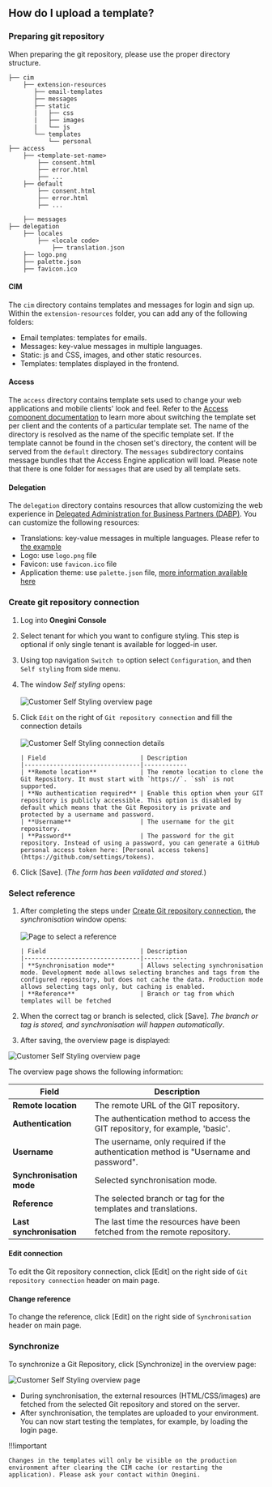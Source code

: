 ## How do I upload a template?

### Preparing git repository

When preparing the git repository, please use the proper directory structure.

```
├── cim
    ├── extension-resources    
       ├── email-templates
       ├── messages
       ├── static
       |   ├── css
       |   ├── images
       |   └── js
       └── templates
           └── personal
├── access
    ├── <template-set-name>
        ├── consent.html
        ├── error.html
        ├── ...
    ├── default
        ├── consent.html
        ├── error.html
        ├── ...
        
    ├── messages
├── delegation
    ├── locales
        ├── <locale code>
            ├── translation.json
    ├── logo.png
    ├── palette.json
    ├── favicon.ico
```        

#### CIM

The `cim` directory contains templates and messages for login and sign up. Within the `extension-resources` folder, you can add any of the
following folders:

- Email templates: templates for emails.
- Messages: key-value messages in multiple languages.
- Static: js and CSS, images, and other static resources.
- Templates: templates displayed in the frontend.

#### Access

The `access` directory contains template sets used to change your web applications and mobile clients' look and feel. Refer to
the [Access component documentation](../products/access/topics/look-and-feel/index.md) to learn more about switching the template set per
client and the contents of a particular template set. The name of the directory is resolved as the name of the specific template set. If the
template cannot be found in the chosen set's directory, the content will be served from the `default` directory.
The `messages` subdirectory contains message bundles that the Access Engine application will load. Please note that there is one folder
for `messages` that are used by all template sets.

#### Delegation

The `delegation` directory contains resources that allow customizing the web experience
in [Delegated Administration for Business Partners (DABP)](../dabp/index.md). You can customize the following resources:

- Translations: key-value messages in multiple languages. Please refer to [the example](translation.json)
- Logo: use `logo.png` file
- Favicon: use `favicon.ico` file
- Application theme: use `palette.json` file, [more information available here](https://material-ui.com/customization/theming/)

### Create git repository connection

1. Log into **Onegini Console**
2. Select tenant for which you want to configure styling. This step is optional if only single tenant is available for logged-in user.
3. Using top navigation `Switch to` option select `Configuration`, and then `Self styling` from side menu.
4. The window *Self styling* opens: <br><br>
   ![Customer Self Styling overview page](./images/ers1.png)
5. Click `Edit` on the right of `Git repository connection` and fill the connection details <br><br>
   ![Customer Self Styling connection details](./images/connectiondetails.png)

       | Field                          | Description
       |--------------------------------|------------
       | **Remote location**            | The remote location to clone the Git Repository. It must start with `https://`. `ssh` is not supported. 
       | **No authentication required** | Enable this option when your GIT repository is publicly accessible. This option is disabled by default which means that the Git Repository is private and protected by a username and password.
       | **Username**                   | The username for the git repository.
       | **Password**                   | The password for the git repository. Instead of using a password, you can generate a GitHub personal access token here: [Personal access tokens](https://github.com/settings/tokens).

6. Click \[Save\]. (*The form has been validated and stored.*)

### Select reference

1. After completing the steps under [Create Git repository connection](#create-git-repository-connection), the *synchronisation* window
   opens: <br> <br>
   ![Page to select a reference](./images/selectreference.png)

       | Field                          | Description
       |--------------------------------|------------
       | **Synchronisation mode**       | Allows selecting synchronisation mode. Development mode allows selecting branches and tags from the configured repository, but does not cache the data. Production mode allows selecting tags only, but caching is enabled.
       | **Reference**                  | Branch or tag from which templates will be fetched

2. When the correct tag or branch is selected, click \[Save\].
   *The branch or tag is stored, and synchronisation will happen automatically*.
3. After saving, the overview page is displayed:

![Customer Self Styling overview page](./images/ers1.png)

The overview page shows the following information:

| Field                    | Description                                                                          |
|--------------------------|--------------------------------------------------------------------------------------|
| **Remote location**      | The remote URL of the GIT repository.                                                |
| **Authentication**       | The authentication method to access the GIT repository, for example, 'basic'.        |
| **Username**             | The username, only required if the authentication method is "Username and password". |
| **Synchronisation mode** | Selected synchronisation mode.                                                       |
| **Reference**            | The selected branch or tag for the templates and translations.                       |
| **Last synchronisation** | The last time the resources have been fetched from the remote repository.            |

#### Edit connection

To edit the Git repository connection, click \[Edit\] on the right side of `Git repository connection` header on main page.

#### Change reference

To change the reference, click \[Edit\] on the right side of `Synchronisation` header on main page.

### Synchronize

To synchronize a Git Repository, click \[Synchronize\] in the overview page:

![Customer Self Styling overview page](./images/ers1.png)

- During synchronisation, the external resources (HTML/CSS/images) are fetched from the selected Git repository and stored on the server.
- After synchronisation, the templates are uploaded to your environment. You can now start testing the templates, for example, by loading
  the login page.

!!!important

    Changes in the templates will only be visible on the production environment after clearing the CIM cache (or restarting the application). Please ask your contact within Onegini.
